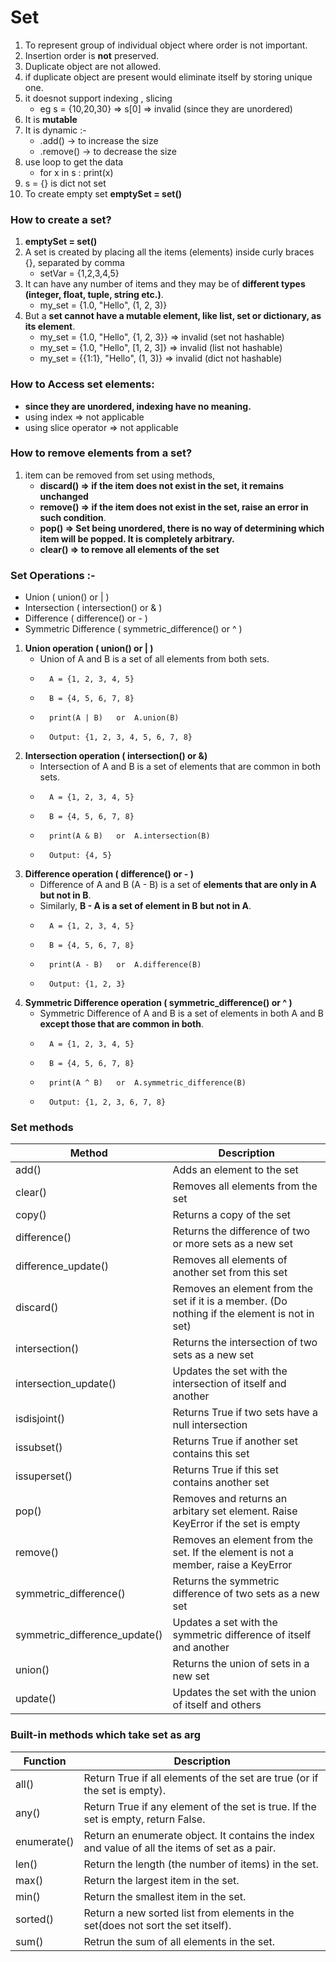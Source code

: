 # Set

1. To represent group of individual object where order is not important.
2. Insertion order is **not** preserved.
3. Duplicate object are not allowed.
4. if duplicate object are present would eliminate itself by storing unique one.
5. it doesnot support indexing , slicing
    - eg s = {10,20,30}   => s[0]   => invalid (since they are unordered)
6. It is **mutable** 
7. It is dynamic :-
    - .add() -> to increase the size
    - .remove() -> to decrease the size 
8. use loop to get the data 
    - for x in s : print(x)
9. s = {} is dict not set
10. To create empty set 
    **emptySet = set()**    

### How to create a set?
1. **emptySet = set()**  
2. A set is created by placing all the items (elements) inside curly braces {}, separated by comma
    - setVar = {1,2,3,4,5}
3. It can have any number of items and they may be of **different types (integer, float, tuple, string etc.)**. 
    - my_set = {1.0, "Hello", (1, 2, 3)}
4. But a **set cannot have a mutable element, like list, set or dictionary, as its element**.
    - my_set = {1.0, "Hello", {1, 2, 3}}  => invalid  (set not hashable)
    - my_set = {1.0, "Hello", [1, 2, 3]}  => invalid  (list not hashable) 
    - my_set = {{1:1}, "Hello", (1, 3)}   => invalid  (dict not hashable)

### How to Access set elements:
- **since they are unordered, indexing have no meaning.**
- using index => not applicable
- using slice operator => not applicable                                                                                                  


### How to remove elements from a set?
1.  item can be removed from set using methods, 
    - **discard() => if the item does not exist in the set, it remains unchanged**
    - **remove() => if the item does not exist in the set, raise an error in such condition**. 
    - **pop() => Set being unordered, there is no way of determining which item will be popped. It is completely arbitrary.**
    - **clear() => to remove all elements of the set**

### Set Operations :-
- Union ( union() or | )
- Intersection ( intersection() or & )
- Difference ( difference() or - )
- Symmetric Difference ( symmetric_difference() or ^ )

1. **Union operation ( union() or | )**
    - Union of A and B is a set of all elements from both sets.
    -       A = {1, 2, 3, 4, 5}
    -       B = {4, 5, 6, 7, 8}
    -       print(A | B)   or  A.union(B)
    -       Output: {1, 2, 3, 4, 5, 6, 7, 8}
2. **Intersection operation ( intersection() or &)**
    - Intersection of A and B is a set of elements that are common in both sets.
    -       A = {1, 2, 3, 4, 5}
    -       B = {4, 5, 6, 7, 8}
    -       print(A & B)   or  A.intersection(B)
    -       Output: {4, 5}     
3. **Difference operation ( difference() or - )**  
    - Difference of A and B (A - B) is a set of **elements that are only in A but not in B**. 
    - Similarly, **B - A is a set of element in B but not in A**.
    -       A = {1, 2, 3, 4, 5}
    -       B = {4, 5, 6, 7, 8}
    -       print(A - B)   or  A.difference(B)
    -       Output: {1, 2, 3} 
4. **Symmetric Difference operation ( symmetric_difference() or ^ )**
    - Symmetric Difference of A and B is a set of elements in both A and B **except those that are common in both**.
    -       A = {1, 2, 3, 4, 5}
    -       B = {4, 5, 6, 7, 8}
    -       print(A ^ B)   or  A.symmetric_difference(B)
    -       Output: {1, 2, 3, 6, 7, 8}

### Set methods

| **Method** | 	**Description** |                                                                            
| ---------- | ---------------- |                                                                                                         
| add() | 	Adds an element to the set | 
| clear() | 	Removes all elements from the set | 
| copy() | 	Returns a copy of the set | 
| difference() | 	Returns the difference of two or more sets as a new set | 
| difference_update() | 	Removes all elements of another set from this set | 
| discard() | 	Removes an element from the set if it is a member. (Do nothing if the element is not in set) | 
| intersection() | 	Returns the intersection of two sets as a new set | 
| intersection_update() | 	Updates the set with the intersection of itself and another | 
| isdisjoint() | 	Returns True if two sets have a null intersection | 
| issubset() | 	Returns True if another set contains this set | 
| issuperset() | 	Returns True if this set contains another set | 
| pop() | 	Removes and returns an arbitary set element. Raise KeyError if the set is empty | 
| remove() | 	Removes an element from the set. If the element is not a member, raise a KeyError | 
| symmetric_difference() | 	Returns the symmetric difference of two sets as a new set | 
| symmetric_difference_update() | 	Updates a set with the symmetric difference of itself and another | 
| union() | 	Returns the union of sets in a new set | 
| update() | 	Updates the set with the union of itself and others |   

### Built-in methods which take set as arg

| **Function** |	**Description** |                                                                
| ------------ | ------------------ |                                                                               
| all() |  	Return True if all elements of the set are true (or if the set is empty). |  
| any() |  	Return True if any element of the set is true. If the set is empty, return False. |  
| enumerate() |  	Return an enumerate object. It contains the index and value of all the items of set as a pair. |  
| len() |  	Return the length (the number of items) in the set. |  
| max() |  	Return the largest item in the set. |  
| min() |  	Return the smallest item in the set. |  
| sorted() |  	Return a new sorted list from elements in the set(does not sort the set itself). |  
| sum() |  	Retrun the sum of all elements in the set. |  